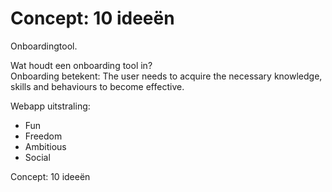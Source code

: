 # Concept: 10 ideeën

Onboardingtool.

Wat houdt een onboarding tool in?  
Onboarding betekent: The user needs to acquire the necessary knowledge, skills and behaviours to become effective.

Webapp uitstraling: 

* Fun
* Freedom
* Ambitious
* Social



Concept: 10 ideeën

